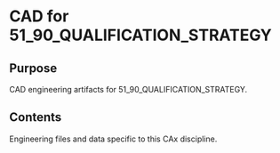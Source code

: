 # CAD for 51_90_QUALIFICATION_STRATEGY

## Purpose
CAD engineering artifacts for 51_90_QUALIFICATION_STRATEGY.

## Contents
Engineering files and data specific to this CAx discipline.
